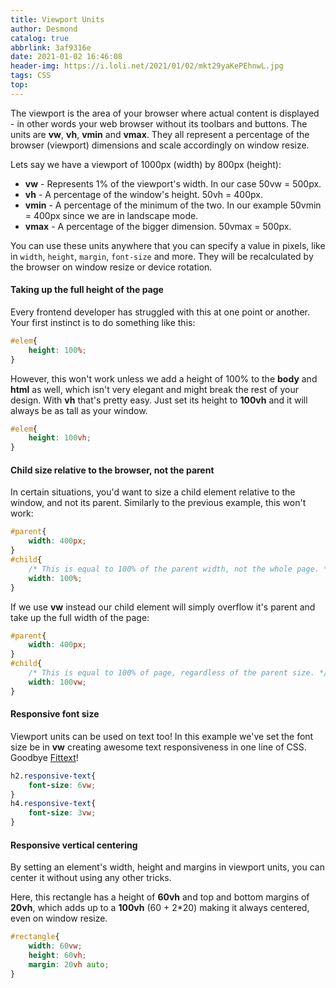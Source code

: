 ```yaml
---
title: Viewport Units
author: Desmond
catalog: true
abbrlink: 3af9316e
date: 2021-01-02 16:46:08
header-img: https://i.loli.net/2021/01/02/mkt29yaKePEhnwL.jpg
tags: CSS
top:
---
```


The viewport is the area of your browser where actual content is displayed - in other words your web browser without its toolbars and buttons. The units are **vw**, **vh**, **vmin** and **vmax**. They all represent a percentage of the browser (viewport) dimensions and scale accordingly on window resize.

Lets say we have a viewport of 1000px (width) by 800px (height):

- **vw** - Represents 1% of the viewport's width. In our case 50vw = 500px.
- **vh** - A percentage of the window's height. 50vh = 400px.
- **vmin** - A percentage of the minimum of the two. In our example 50vmin = 400px since we are in landscape mode.
- **vmax** - A percentage of the bigger dimension. 50vmax = 500px.

You can use these units anywhere that you can specify a value in pixels, like in `width`, `height`, `margin`, `font-size` and more. They will be recalculated by the browser on window resize or device rotation.

#### Taking up the full height of the page

Every frontend developer has struggled with this at one point or another. Your first instinct is to do something like this:

```css
#elem{
    height: 100%;
}
```

However, this won't work unless we add a height of 100% to the **body** and **html** as well, which isn't very elegant and might break the rest of your design. With **vh** that's pretty easy. Just set its height to **100vh** and it will always be as tall as your window.

```css
#elem{
    height: 100vh;
}
```

#### Child size relative to the browser, not the parent

In certain situations, you'd want to size a child element relative to the window, and not its parent. Similarly to the previous example, this won't work:

```css
#parent{
    width: 400px;
}
#child{ 
    /* This is equal to 100% of the parent width, not the whole page. */ 
    width: 100%; 
}
```

If we use **vw** instead our child element will simply overflow it's parent and take up the full width of the page:

```css
#parent{
    width: 400px;
}
#child{
    /* This is equal to 100% of page, regardless of the parent size. */
    width: 100vw;
}
```

#### Responsive font size

Viewport units can be used on text too! In this example we've set the font size be in **vw** creating awesome text responsiveness in one line of CSS. Goodbye [Fittext](http://fittextjs.com/)!

```css
h2.responsive-text{
    font-size: 6vw;
}
h4.responsive-text{
    font-size: 3vw;
}
```

#### Responsive vertical centering

By setting an element's width, height and margins in viewport units, you can center it without using any other tricks.

Here, this rectangle has a height of **60vh** and top and bottom margins of **20vh**, which adds up to a **100vh** (60 + 2*20) making it always centered, even on window resize.

```css
#rectangle{
    width: 60vw;
    height: 60vh;
    margin: 20vh auto;
}
```
